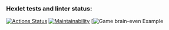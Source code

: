 ### Hexlet tests and linter status:
[![Actions Status](https://github.com/kesyan-anastasiya/python-project-49/workflows/hexlet-check/badge.svg)](https://github.com/kesyan-anastasiya/python-project-49/actions)
[![Maintainability](https://api.codeclimate.com/v1/badges/a66554791dcaf9322831/maintainability)](https://codeclimate.com/github/kesyan-anastasiya/python-project-49/maintainability)
[![Game brain-even Example](https://asciinema.org/a/WU33AmSWLCJlB8tuqjGMOWU44)
